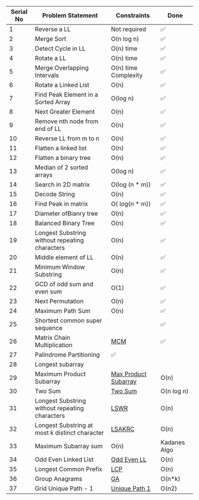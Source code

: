 | Serial No | Problem Statement | Constraints   | Done |
|-----------|-------------------|---------------|------|
|1|Reverse a LL| Not required|✅|
|2| Merge Sort| O(n log n)|✅|
|3|Detect Cycle in LL|O(n) time|✅|
|4|Rotate a LL|O(n) time |✅|
|5|Merge Overlapping Intervals |O(n) time Complexity|✅|
|6|Rotate a Linked List| O(n) |✅|
|7|Find Peak Element in a Sorted Array |O(log n)|✅|
|8|Next Greater Element| O(n)|✅|
|9|Remove nth node from end of LL|O(n)|✅|
|10|Reverse LL from m to n |O(n)|✅|
|11|Flatten a linked list|O(n)|✅|
|12|Flatten a binary tree|O(n)|✅|
|13|Median of 2 sorted arrays|O(log n)|✅| 
|14|Search in 2D matrix|O(log (n * m))|✅|
|15|Decode String|O(n)|✅|
|16|Find Peak in matrix|O( log(n * m))|✅|
|17|Diameter ofBianry tree|O(n)|✅|
|18|Balanced Binary Tree|O(n)|✅|
|19|Longest Substring without repeating characters|O(n)|✅|
|20|Middle element of LL|O(n)|✅|
|21|Minimum Window Substring|O(n)|✅|
|22|GCD of odd sum and even sum|O(1)|✅|
|23|Next Permutation|O(n)|✅|
|24|Maximum Path Sum |O(n)|✅|
|25|Shortest common super sequence||✅|
|26|Matrix Chain Multiplication|[MCM](https://gist.github.com/Pradeepvs879/98b694e737de0520f9dcf11ca06e3b2e)|✅|
|27|Palindrome Partitioning|✅|
|28|Longest subarray||
|29|Maximum Product Subarray|[Max Product Subarray](https://gist.github.com/Pradeepvs879/1132db885a0a45eeb3af45dcc20ad2b2)|O(n)|✅|
|30|Two Sum|[Two Sum](https://gist.github.com/Pradeepvs879/a08d3acb9a2ba3d3f915dceaccf31f7a)|O(n log n)|✅|
|31|Longest Substring without repeating characters|[LSWR](https://gist.github.com/Pradeepvs879/acb607b7af10055b7f83653cf9e2d662)|O(n)|✅|
|32|Longest Substring at most k distinct character|[LSAKRC](https://gist.github.com/Pradeepvs879/abaf63efe29b0fb3a76fc75380066895)|O(n)|✅|
|33|Maximum Subarray sum |O(n)|Kadanes Algo|✅|
|34|Odd Even Linked List|[Odd Even LL](https://gist.github.com/Pradeepvs879/da7ed519326f03f41705fe445d17e832)|O(n)|✅|
|35|Longest Common Prefix|[LCP]()|O(n)|✅|
|36|Group Anagrams|[GA]()|O(n*k)|✅|
|37|Grid Unique Path - 1|[Unique Path 1](https://gist.github.com/Pradeepvs879/07aa45f6065db6a57515ac0c7a7efa5e)|O(n2)|✅|
